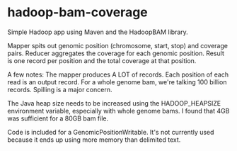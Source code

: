 hadoop-bam-coverage
===================

Simple Hadoop app using Maven and the HadoopBAM library.

Mapper spits out genomic position (chromosome, start, stop) and coverage pairs. Reducer aggregates the coverage for each genomic position. Result is one record per position and the total coverage at that position.

A few notes:
The mapper produces A LOT of records. Each position of each read is an output record. For a whole genome bam, we're talking 100 billion records. Spilling is a major concern.

The Java heap size needs to be increased using the HADOOP_HEAPSIZE environment variable, especially with whole genome bams. I found that 4GB was sufficient for a 80GB bam file.

Code is included for a GenomicPositionWritable. It's not currently used because it ends up using more memory than delimited text.

